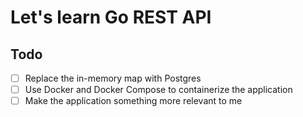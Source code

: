 # Let's learn Go REST API

## Todo
- [ ] Replace the in-memory map with Postgres
- [ ] Use Docker and Docker Compose to containerize the application
- [ ] Make the application something more relevant to me
